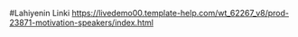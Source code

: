 #Lahiyenin Linki
https://livedemo00.template-help.com/wt_62267_v8/prod-23871-motivation-speakers/index.html
